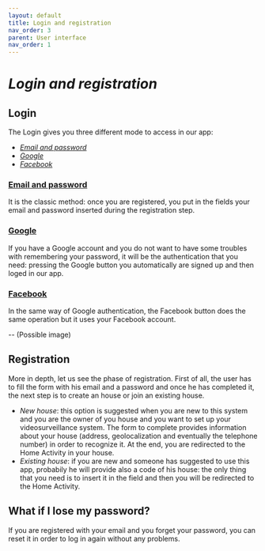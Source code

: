 ```yaml
---
layout: default
title: Login and registration
nav_order: 3
parent: User interface
nav_order: 1
---
```

#  *Login and registration*

## Login
The Login gives you three different mode to access in our app:
- [*Email and password*](#email)
- [*Google*](#google)
- [*Facebook*](#facebook)

### [Email and password](https://firebase.google.com/docs/auth/android/password-auth)
It is the classic method: once you are registered, you put in the fields your email and password inserted during the registration step.

### [Google](https://firebase.google.com/docs/auth/android/google-signin)
If you have a Google account and you do not want to have some troubles with remembering your password, it will be the authentication that you need: pressing the Google button you automatically are signed up and then loged in our app.

### [Facebook](https://firebase.google.com/docs/auth/android/facebook-login)
In the same way of Google authentication, the Facebook button does the same operation but it uses your Facebook account.

-- (Possible image)
## Registration
More in depth, let us see the phase of registration.
First of all, the user has to fill the form with his email and a password and once he has completed it, the next step is to create an house or join an existing house.
- *New house*: this option is suggested when you are new to this system and you are the owner of you house and you want to set up your videosurveillance system. The form to complete provides information about your house (address, geolocalization and eventually the telephone number) in order to recognize it. At the end, you are redirected to the Home Activity in your house.
- *Existing house*: if you are new and someone has suggested to use this app, probabily he will provide also a code of his house: the only thing that you need is to insert it in the field and then you will be redirected to the Home Activity.

## What if I lose my password?
If you are registered with your email and you forget your password, you can reset it in order to log in again without any problems.

